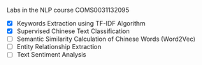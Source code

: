 Labs in the NLP course COMS0031132095
- [x] Keywords Extraction using TF-IDF Algorithm
- [x] Supervised Chinese Text Classification
- [ ] Semantic Similarity Calculation of Chinese Words (Word2Vec)
- [ ] Entity Relationship Extraction
- [ ] Text Sentiment Analysis
